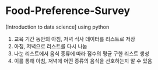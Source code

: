 # Food-Preference-Survey
[Introduction to data science] using python

1. 교육 기간 동안의 아침, 저녁 식사 데이터를 리스트로 저장
2. 아침, 저녁으로 리스트를 다시 나눔
3. 나눈 리스트에서 음식 종류에 따라 점수의 평균 구한 리스트 생성
4. 이를 통해 아침, 저녁에 어떤 종류의 음식을 선호하는지 알 수 있음

